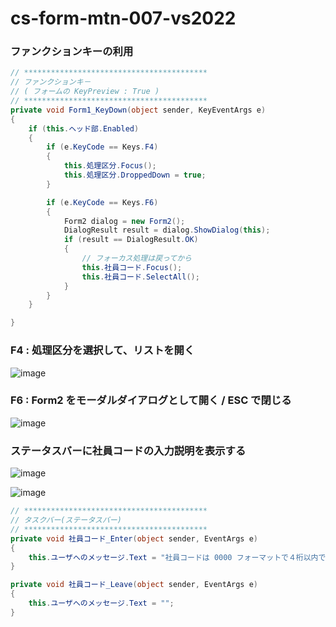 # cs-form-mtn-007-vs2022

### ファンクションキーの利用
```cs
// *****************************************
// ファンクションキ－
// ( フォームの KeyPreview : True )
// *****************************************
private void Form1_KeyDown(object sender, KeyEventArgs e)
{
    if (this.ヘッド部.Enabled)
    {
        if (e.KeyCode == Keys.F4)
        {
            this.処理区分.Focus();
            this.処理区分.DroppedDown = true;
        }

        if (e.KeyCode == Keys.F6)
        {
            Form2 dialog = new Form2();
            DialogResult result = dialog.ShowDialog(this);
            if (result == DialogResult.OK)
            {
                // フォーカス処理は戻ってから
                this.社員コード.Focus();
                this.社員コード.SelectAll();
            }
        }
    }

}
```
 
### F4 : 処理区分を選択して、リストを開く

![image](https://github.com/winofsql/cs-form-mtn-007-vs2022/assets/1501327/8bdc1979-f8d4-4d85-a4dc-ac7502897f18)

### F6 : Form2 をモーダルダイアログとして開く / ESC で閉じる

![image](https://github.com/winofsql/cs-form-mtn-007-vs2022/assets/1501327/ffee1b31-4080-4a5b-9a6a-cebdbdb51d08)

### ステータスバーに社員コードの入力説明を表示する

![image](https://github.com/winofsql/cs-form-mtn-007-vs2022/assets/1501327/d8921e2e-ffe9-45e3-92cb-f2d0ce117bd3)

![image](https://github.com/winofsql/cs-form-mtn-007-vs2022/assets/1501327/74fc74e8-e308-48ca-b69c-5111c03b6f5f)

```cs
// *****************************************
// タスクバー(ステータスバー)
// *****************************************
private void 社員コード_Enter(object sender, EventArgs e)
{
    this.ユーザへのメッセージ.Text = "社員コードは 0000 フォーマットで４桁以内で数字で入力します。1～3桁では自動的に 0000 フォーマットに変換します";
}

private void 社員コード_Leave(object sender, EventArgs e)
{
    this.ユーザへのメッセージ.Text = "";
}
```
